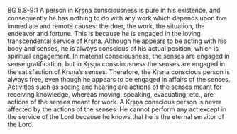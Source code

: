 BG 5.8-9:1	A person in Kṛṣṇa consciousness is pure in his existence, and consequently he has nothing to do with any work which depends upon ﬁve immediate and remote causes: the doer, the work, the situation, the endeavor and fortune. This is because he is engaged in the loving transcendental service of Kṛṣṇa. Although he appears to be acting with his body and senses, he is always conscious of his actual position, which is spiritual engagement. In material consciousness, the senses are engaged in sense gratiﬁcation, but in Kṛṣṇa consciousness the senses are engaged in the satisfaction of Kṛṣṇa’s senses. Therefore, the Kṛṣṇa conscious person is always free, even though he appears to be engaged in affairs of the senses. Activities such as seeing and hearing are actions of the senses meant for receiving knowledge, whereas moving, speaking, evacuating, etc., are actions of the senses meant for work. A Kṛṣṇa conscious person is never affected by the actions of the senses. He cannot perform any act except in the service of the Lord because he knows that he is the eternal servitor of the Lord.